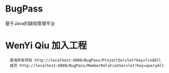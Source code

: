 # BugPass
基于Java的缺陷管理平台
# WenYi Qiu 加入工程
      查询所有项目 http://localhost:8080/BugPass/ProjectServlet?key=findAll
      成员 http://localhost:8080/BugPass/MemberRelationServlet?key=queryAll